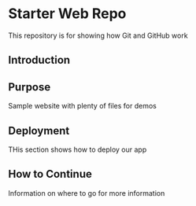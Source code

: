 # Starter Web Repo

This repository is for showing how Git and GitHub work

## Introduction

## Purpose

Sample website with plenty of files for demos

## Deployment

THis section shows how to deploy our app

## How to Continue
Information on where to go for more information
